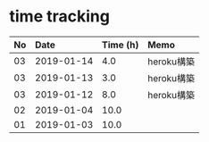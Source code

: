 # time tracking

No|Date|Time (h)|Memo
|:-|:-|:-|:-|
03|2019-01-14|4.0|heroku構築|
03|2019-01-13|3.0|heroku構築|
03|2019-01-12|8.0|heroku構築|
02|2019-01-04|10.0|
01|2019-01-03|10.0|
